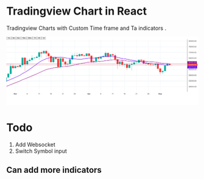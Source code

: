 # Tradingview Chart in React

Tradingview Charts with Custom Time frame and Ta indicators . 

![chart](https://raw.githubusercontent.com/bluebenzene/chart-app/master/screenshot/Screenshot%202024-05-05%20at%2012.31.24%20PM.png)

# Todo 
1. Add Websocket
2. Switch Symbol input


## Can add more indicators 

